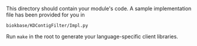This directory should contain your module's code.
A sample implementation file has been provided for you in

```biokbase/KDContigFilter/Impl.py```

Run `make` in the root to generate your language-specific client libraries.
